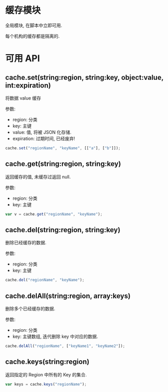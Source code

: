 # 缓存模块

全局模块, 在脚本中立即可用.

每个机构的缓存都是隔离的.


# 可用 API

## cache.set(string:region, string:key, object:value, int:expiration)

将数据 value 缓存

参数:

* region: 分类
* key: 主键
* value: 值, 将被 JSON 化存储.
* expiration: 过期时间, 已经废弃!


```javascript
cache.set("regionName", "keyName", [["a"], ["b"]]);
```


## cache.get(string:region, string:key)

返回缓存的值, 未缓存过返回 null.

参数:

* region: 分类
* key: 主键

``` javascript
var v = cache.get("regionName", "keyName");
```


## cache.del(string:region, string:key)

删除已经缓存的数据.

参数:

* region: 分类
* key: 主键

```javascript
cache.del("regionName", "keyName");
```


## cache.delAll(string:region, array:keys)

删除多个已经缓存的数据.

参数:

* region: 分类
* key: 主键数组, 迭代删除 key 中对应的数据.

```javascript
cache.delAll("regionName", ["keyName1", "keyName2"]);
```


## cache.keys(string:region)

返回指定的 Region 中所有的 Key 的集合.

```javascript
var keys = cache.keys("regionName");
```